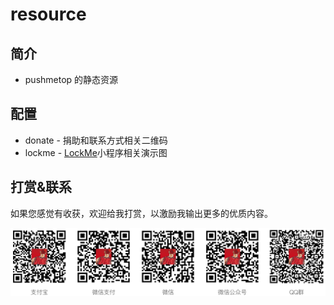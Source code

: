 # resource

## 简介

* pushmetop 的静态资源

## 配置

* donate - 捐助和联系方式相关二维码
* lockme - [LockMe](https://github.com/pushmetop/lockme)小程序相关演示图

## 打赏&联系

如果您感觉有收获，欢迎给我打赏，以激励我输出更多的优质内容。

![打赏&联系](https://raw.githubusercontent.com/pushmetop/resource/master/donate/donate.png)
